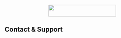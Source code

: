 <p align="center"><a href="https://heroku.com/deploy?template=https://github.com/Team-Bot2/video-stream"> <img src="https://img.shields.io/badge/Deploy%20To%20Heroku-yellow?style=for-the-badge&logo=heroku" width="220" height="38.45"/></a></p>


## Contact & Support
